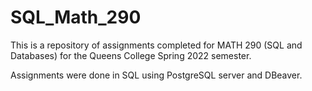 # SQL_Math_290

This is a repository of assignments completed for MATH 290 (SQL and Databases) for the Queens College Spring 2022 semester.  

Assignments were done in SQL using PostgreSQL server and DBeaver. 